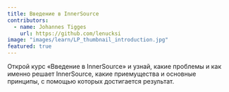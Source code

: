 ```yaml
---
title: Введение в InnerSource
contributors:
  - name: Johannes Tigges
    url: https://github.com/lenucksi
image: "images/learn/LP_thumbnail_introduction.jpg"
featured: true
---
```


Открой курс «Введение в InnerSource» и узнай, какие проблемы и как именно решает InnerSource, какие приемущества и основные принципы, с помощью которых достигается результат.